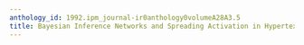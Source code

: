 ```yaml
---
anthology_id: 1992.ipm_journal-ir0anthology0volumeA28A3.5
title: Bayesian Inference Networks and Spreading Activation in Hypertext Systems
---
```

